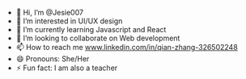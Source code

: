 - 👋 Hi, I’m @Jesie007
- 👀 I’m interested in UI/UX design
- 🌱 I’m currently learning Javascript and React
- 💞️ I’m looking to collaborate on Web development
- 📫 How to reach me www.linkedin.com/in/qian-zhang-326502248 
- 😄 Pronouns: She/Her
- ⚡ Fun fact: I am also a teacher

<!---
Jesie007/Jesie007 is a ✨ special ✨ repository because its `README.md` (this file) appears on your GitHub profile.
You can click the Preview link to take a look at your changes.
--->
